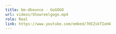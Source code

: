 ```yaml
---
title: bm-dbounce - GoGOGO
url: videos/Showreelgogo.mp4
role: Real
link: https://www.youtube.com/embed/7HIZskTIoH4
---
```

